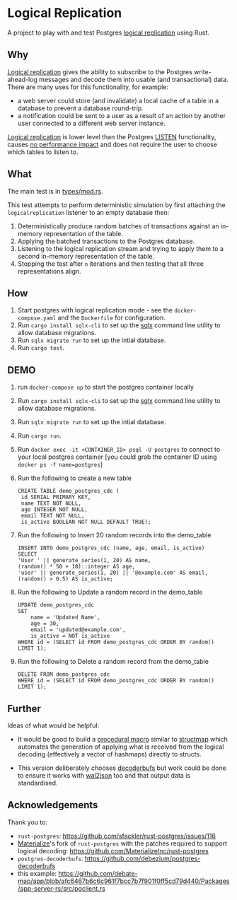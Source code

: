# Logical Replication

A project to play with and test Postgres [logical replication](https://www.postgresql.org/docs/current/logical-replication.html) using Rust.

## Why

[Logical replication](https://www.postgresql.org/docs/current/logical-replication.html) gives the ability to subscribe to the Postgres write-ahead-log messages and decode them into usable (and transactional) data. There are many uses for this functionality, for example:

- a web server could store (and invalidate) a local cache of a table in a database to prevent a database round-trip.
- a notification could be sent to a user as a result of an action by another user connected to a different web server instance.

[Logical replication](https://www.postgresql.org/docs/current/logical-replication.html) is lower level than the Postgres [LISTEN](https://www.postgresql.org/docs/current/sql-listen.html) functionality, causes [no performance impact](https://reorchestrate.com/posts/debezium-performance-impact/) and does not require the user to choose which tables to listen to.

## What

The main test is in [types/mod.rs](./src/types/mod.rs).

This test attempts to perform deterministic simulation by first attaching the `logicalreplication` listener to an empty database then:

1. Deterministically produce random batches of transactions against an in-memory representation of the table.
2. Applying the batched transactions to the Postgres database.
3. Listening to the logical replication stream and trying to apply them to a second in-memory representation of the table.
4. Stopping the test after `n` iterations and then testing that all three representations align.

## How

1. Start postgres with logical replication mode - see the `docker-compose.yaml` and the `Dockerfile` for configuration.
2. Run `cargo install sqlx-cli` to set up the [sqlx](https://github.com/launchbadge/sqlx) command line utility to allow database migrations.
3. Run `sqlx migrate run` to set up the intial database.
4. Run `cargo test`.

## DEMO

1. run `docker-compose up` to start the postgres container locally
2. Run `cargo install sqlx-cli` to set up the [sqlx](https://github.com/launchbadge/sqlx) command line utility to allow database migrations.
3. Run `sqlx migrate run` to set up the intial database.
4. Run `cargo run`.
5. Run `docker exec -it <CONTAINER_ID> psql -U postgres` to connect to your local postgres container [you could grab the container ID using `docker ps -f name=postgres`]
6. Run the following to create a new table
   ```
   CREATE TABLE demo_postgres_cdc (
    id SERIAL PRIMARY KEY,
    name TEXT NOT NULL,
    age INTEGER NOT NULL,
    email TEXT NOT NULL,
    is_active BOOLEAN NOT NULL DEFAULT TRUE);
   ```
7. Run the following to Insert 20 random records into the demo_table
   ```
   INSERT INTO demo_postgres_cdc (name, age, email, is_active)
   SELECT
   'User ' || generate_series(1, 20) AS name,
   (random() * 50 + 18)::integer AS age,
   'user' || generate_series(1, 20) || '@example.com' AS email,
   (random() > 0.5) AS is_active;
    ```
8. Run the following to Update a random record in the demo_table
    ```
    UPDATE demo_postgres_cdc
    SET                                                                            
        name = 'Updated Name',
        age = 30,
        email = 'updated@example.com',
        is_active = NOT is_active
    WHERE id = (SELECT id FROM demo_postgres_cdc ORDER BY random() LIMIT 1);
    ```

9. Run the following to Delete a random record from the demo_table
    ```
   DELETE FROM demo_postgres_cdc
    WHERE id = (SELECT id FROM demo_postgres_cdc ORDER BY random() LIMIT 1);
    ```


## Further

Ideas of what would be helpful:

- It would be good to build a [procedural macro](https://doc.rust-lang.org/reference/procedural-macros.html) similar to [structmap](https://crates.io/crates/structmap) which automates the generation of applying what is received from the logical decoding (effectively a vector of hashmaps) directly to structs.

- This version deliberately chooses [decoderbufs](https://github.com/debezium/postgres-decoderbufs) but work could be done to ensure it works with [wal2json](https://github.com/eulerto/wal2json) too and that output data is standardised.

## Acknowledgements

Thank you to:

- `rust-postgres`: https://github.com/sfackler/rust-postgres/issues/116
- [Materialize](https://materialize.com/)'s fork of `rust-postgres` with the patches required to support logical decoding: https://github.com/MaterializeInc/rust-postgres
- `postgres-decoderbufs`: https://github.com/debezium/postgres-decoderbufs
- this example: https://github.com/debate-map/app/blob/afc6467b6c6c961f7bcc7b7f901f0ff5cd79d440/Packages/app-server-rs/src/pgclient.rs
